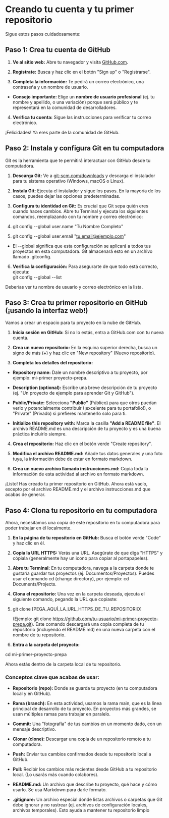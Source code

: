 # Creando tu cuenta y tu primer repositorio 

Sigue estos pasos cuidadosamente: 

## Paso 1: Crea tu cuenta de GitHub 

1. **Ve al sitio web:** Abre tu navegador y visita [GitHub.com](https://github.com/). 

2. **Regístrate:** Busca y haz clic en el botón "Sign up" o "Registrarse". 

3. **Completa la información:** Te pedirá un correo electrónico, una contraseña y un nombre de usuario.  
 - **Consejo importante:** Elige un **nombre de usuario profesional** (ej. tu nombre y apellido, o 
una variación) porque será público y te representará en la comunidad de desarrolladores. 

4. **Verifica tu cuenta:** Sigue las instrucciones para verificar tu correo electrónico. 

¡Felicidades! Ya eres parte de la comunidad de GitHub. 

## Paso 2: Instala y configura Git en tu computadora 

Git es la herramienta que te permitirá interactuar con GitHub desde tu computadora. 

1. **Descarga Git:** Ve a [git-scm.com/downloads](https://git-scm.com/downloads) y descarga el instalador para tu sistema operativo 
(Windows, macOS o Linux). 

2. **Instala Git:** Ejecuta el instalador y sigue los pasos. En la mayoría de los casos, puedes dejar las 
opciones predeterminadas. 

3. **Configura tu identidad en Git:** Es crucial que Git sepa quién eres cuando haces cambios. Abre tu 
Terminal  y ejecuta los siguientes comandos, reemplazando con tu nombre y correo electrónico:  

4. git config --global user.name "Tu Nombre Completo" 

5. git config --global user.email "tu.email@ejemplo.com" 
- El --global significa que esta configuración se aplicará a todos tus proyectos en esta 
computadora. Git almacenará esto en un archivo llamado .gitconfig. 

6. **Verifica la configuración:** Para asegurarte de que todo está correcto, ejecuta:  
 git config --global --list

Deberías ver tu nombre de usuario y correo electrónico en la lista. 

## Paso 3: Crea tu primer repositorio en GitHub (¡usando la interfaz web!) 

Vamos a crear un espacio para tu proyecto en la nube de GitHub. 

1. **Inicia sesión en GitHub:** Si no lo estás, entra a GitHub.com con tu nueva cuenta. 

2. **Crea un nuevo repositorio:** En la esquina superior derecha, busca un signo de más (+) y haz clic en 
"New repository" (Nuevo repositorio). 

3. **Completa los detalles del repositorio:**  
- **Repository name:** Dale un nombre descriptivo a tu proyecto, por ejemplo: mi-primer
proyecto-prepa. 

- **Description (optional):** Escribe una breve descripción de tu proyecto (ej. "Un proyecto de 
ejemplo para aprender Git y GitHub"). 

- **Public/Private:** Selecciona **"Public"** (Público) para que otros puedan verlo y 
potencialmente contribuir (¡excelente para tu portafolio!), o "Private" (Privado) si prefieres 
mantenerlo solo para ti. 

- **Initialize this repository with:** Marca la casilla **"Add a README file"**. El archivo 
README.md es una descripción de tu proyecto y es una buena práctica incluirlo siempre. 

4. **Crea el repositorio:** Haz clic en el botón verde "Create repository". 

5. **Modifica el archivo README.md:** Añade tus datos generales y una foto tuya, la información debe 
de estar en formato markdown. 

6. **Crea un nuevo archivo llamado instrucciones.md:** Copia toda la información de esta actividad al 
archivo en formato markdown. 

¡Listo! Has creado tu primer repositorio en GitHub. Ahora está vacío, excepto por el archivo README.md y 
el archivo instrucciones.md que acabas de generar. 

## Paso 4: Clona tu repositorio en tu computadora 

Ahora, necesitamos una copia de este repositorio en tu computadora para poder trabajar en él localmente. 

1. **En la página de tu repositorio en GitHub:** Busca el botón verde "Code" y haz clic en él. 

2. **Copia la URL HTTPS:** Verás una URL. Asegúrate de que diga "HTTPS" y cópiala (generalmente 
hay un icono para copiar al portapapeles). 

3. **Abre tu Terminal:** En tu computadora, navega a la carpeta donde te gustaría guardar tus proyectos 
(ej. Documentos/Proyectos). Puedes usar el comando cd (change directory), por ejemplo: cd 
Documents/Projects. 

4. **Clona el repositorio:** Una vez en la carpeta deseada, ejecuta el siguiente comando, pegando la URL 
que copiaste:  

5. git clone [PEGA_AQUÍ_LA_URL_HTTPS_DE_TU_REPOSITORIO]

    (Ejemplo: git clone https://github.com/tu-usuario/mi-primer-proyecto-prepa.git). Este comando 
    descargará una copia completa de tu repositorio (incluyendo el README.md) en una nueva carpeta 
    con el nombre de tu repositorio. 

6. **Entra a la carpeta del proyecto:**  

 cd mi-primer-proyecto-prepa 

Ahora estás dentro de la carpeta local de tu repositorio. 

### Conceptos clave que acabas de usar: 

- **Repositorio (repo):** Donde se guarda tu proyecto (en tu computadora local y en GitHub). 

- **Rama (branch):** En esta actividad, usamos la rama main, que es la línea principal de desarrollo de tu 
proyecto. En proyectos más grandes, se usan múltiples ramas para trabajar en paralelo. 

- **Commit:** Una "fotografía" de tus cambios en un momento dado, con un mensaje descriptivo. 

- **Clonar (clone):** Descargar una copia de un repositorio remoto a tu computadora. 

- **Push:** Enviar tus cambios confirmados desde tu repositorio local a GitHub. 

- **Pull:** Recibir los cambios más recientes desde GitHub a tu repositorio local. (Lo usarás más cuando 
colabores). 

- **README.md:** Un archivo que describe tu proyecto, qué hace y cómo usarlo. Se usa Markdown 
para darle formato. 

- **.gitignore:** Un archivo especial donde listas archivos o carpetas que Git debe ignorar y no rastrear 
(ej. archivos de configuración locales, archivos temporales). Esto ayuda a mantener tu repositorio 
limpio
